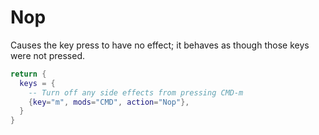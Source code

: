 # Nop

Causes the key press to have no effect; it behaves as though those
keys were not pressed.

```lua
return {
  keys = {
    -- Turn off any side effects from pressing CMD-m
    {key="m", mods="CMD", action="Nop"},
  }
}
```


